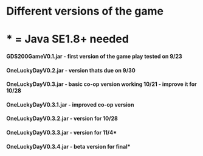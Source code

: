 # Different versions of the game
# * = Java SE1.8+ needed
#### GDS200GameV0.1.jar - first version of the game play tested on 9/23
#### OneLuckyDayV0.2.jar - version thats due on 9/30 
#### OneLuckyDayV0.3.jar - basic co-op version working 10/21 - improve it for 10/28
#### OneLuckyDayV0.3.1.jar - improved co-op version
#### OneLuckyDayV0.3.2.jar - version for 10/28
#### OneLuckyDayV0.3.3.jar - version for 11/4*
#### OneLuckyDayV0.3.4.jar - beta version for final*

